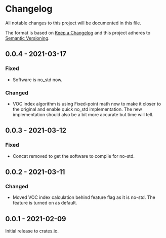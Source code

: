 # Changelog

All notable changes to this project will be documented in this file.

The format is based on [Keep a Changelog](http://keepachangelog.com/en/1.0.0/)
and this project adheres to [Semantic Versioning](http://semver.org/spec/v2.0.0.html).


## 0.0.4 - 2021-03-17

### Fixed

- Software is no_std now.

### Changed

- VOC index algorithm is using Fixed-point math now to make it closer to the original and enable quick no_std implementation. The new implementation should also be a bit more accurate but time will tell.


## 0.0.3 - 2021-03-12

### Fixed

- Concat removed to get the software to compile for no-std.


## 0.0.2 - 2021-03-11

### Changed

- Moved VOC index calculation behind feature flag as it is no-std. The feature is turned on as default.


## 0.0.1 - 2021-02-09

Initial release to crates.io.

[1.0.0]: https://github.com/mjaakkol/sgp40-rs/compare/v0.0.3...v0.0.4

[0.0.3]: https://github.com/mjaakkol/sgp40-rs/compare/v0.0.2...v0.0.3

[0.0.2]: https://github.com/mjaakkol/sgp40-rs/compare/v0.0.1...v0.0.2

[i5]: https://github.com/mjaakkol/sgp40-rs/pull/5